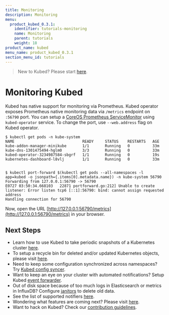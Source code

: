 ```yaml
---
title: Monitoring
description: Monitoring
menu:
  product_kubed_0.3.1:
    identifier: tutorials-monitoring
    name: Monitoring
    parent: tutorials
    weight: 18
product_name: kubed
menu_name: product_kubed_0.3.1
section_menu_id: tutorials
---
```


> New to Kubed? Please start [here](/docs/guides/README.md).

# Monitoring Kubed

Kubed has native support for monitoring via Prometheus. Kubed operator exposes Prometheus native monitoring data via `/metrics` endpoint on `:56790` port. You can setup a [CoreOS Prometheus ServiceMonitor](https://github.com/coreos/prometheus-operator) using `kubed-operator` service. To change the port, use `--web.address` flag on Kubed operator.

```console
$ kubectl get pods -n kube-system
NAME                              READY     STATUS    RESTARTS   AGE
kube-addon-manager-minikube       1/1       Running   0          33m
kube-dns-1301475494-hglm0         3/3       Running   0          33m
kubed-operator-3234987584-sbgrf   1/1       Running   0          19s
kubernetes-dashboard-l8vlj        1/1       Running   0          33m


$ kubectl port-forward $(kubectl get pods --all-namespaces -l app=kubed -o jsonpath={.items[0].metadata.name}) -n kube-system 56790
Forwarding from 127.0.0.1:56790 -> 56790
E0727 03:50:34.668103   22871 portforward.go:212] Unable to create listener: Error listen tcp6 [::1]:56790: bind: cannot assign requested address
Handling connection for 56790
```

Now, open the URL [http://127.0.0.1:56790/metrics](http://127.0.0.1:56790/metrics) in your browser.


## Next Steps
 - Learn how to use Kubed to take periodic snapshots of a Kubernetes cluster [here](/docs/guides/cluster-snapshot.md).
 - To setup a recycle bin for deleted and/or updated Kubernetes objects, please visit [here](/docs/guides/recycle-bin.md).
 - Need to keep some configuration synchronized across namespaces? Try [Kubed config syncer](/docs/guides/config-syncer.md).
 - Want to keep an eye on your cluster with automated notifications? Setup Kubed [event forwarder](/docs/guides/event-forwarder.md).
 - Out of disk space because of too much logs in Elasticsearch or metrics in InfluxDB? Configure [janitors](/docs/guides/janitors.md) to delete old data.
 - See the list of supported notifiers [here](/docs/guides/notifiers.md).
 - Wondering what features are coming next? Please visit [here](/ROADMAP.md).
 - Want to hack on Kubed? Check our [contribution guidelines](/docs/CONTRIBUTING.md).
